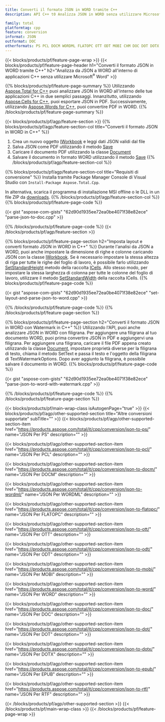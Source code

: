 ```yaml
---
title: Converti il formato JSON in WORD tramite C++
description: API C++ t0 Analizza JSON in WORD senza utilizzare Microsoft Word

family: total
platformtag: cpp
feature: conversion
informat: JSON
outformat: DOC
otherformats: PS PCL DOCM WORDML FLATOPC OTT ODT MOBI CHM DOC DOT DOTX EPUB RTF
---
```

{{< blocks/products/pf/feature-page-wrap >}}
{{< blocks/products/pf/feature-page-header h1="Converti il formato JSON in WORD tramite C++" h2="Analizza da JSON a WORD all'interno di applicazioni C++ senza utilizzare Microsoft<sup>&reg;</sup> Word" >}}

{{% blocks/products/pf/feature-page-summary %}}
Utilizzando [Aspose.Total for C++](https://products.aspose.com/total/cpp/) puoi analizzare JSON in WORD all'interno delle tue applicazioni C++ in due semplici passaggi. Innanzitutto, utilizzando [Aspose.Cells for C++](https://products.aspose.com/cells/cpp/), puoi esportare JSON in PDF. Successivamente, utilizzando [Aspose.Words for C++](https://products.aspose.com/words/cppp/), puoi convertire PDF in WORD. 
{{% /blocks/products/pf/feature-page-summary  %}}

{{< blocks/products/pf/agp/feature-section >}}
{{% blocks/products/pf/agp/feature-section-col title="Converti il formato JSON in WORD in C++" %}}
1. Crea un nuovo oggetto [IWorkbook](https://reference.aspose.com/cells/cpp/class/aspose.cells.i_workbook) e leggi dati JSON validi dal file
2. Salva JSON come PDF utilizzando il metodo [Save](https://reference.aspose.com/cells/cpp/class/aspose.cells.i_workbook#a9460f52a2dec8f4bf623a4905167d997)
3. Caricare il documento PDF utilizzando la classe [Document](https://reference.aspose.com/words/cpp/class/aspose.words.document)
4. Salvare il documento in formato WORD utilizzando il metodo [Save](https://reference.aspose.com/words/cpp/class/aspose.words.document#save_string_saveformat)
{{% /blocks/products/pf/agp/feature-section-col %}}

{{% blocks/products/pf/agp/feature-section-col title="Requisiti di conversione" %}}
Installa tramite Package Manager Console di Visual Studio con ```Install-Package Aspose.Total.Cpp```.

In alternativa, scarica il programma di installazione MSI offline o le DLL in un file ZIP da [downloads](https://releases.aspose.com/total/cpp).
{{% /blocks/products/pf/agp/feature-section-col %}}
{{% blocks/products/pf/feature-page-code %}}

{{< gist "aspose-com-gists" "62d90d1935ee72ea0be4071f38e82ece" "parse-json-to-doc.cpp" >}}



{{% /blocks/products/pf/feature-page-code %}}
{{< /blocks/products/pf/agp/feature-section >}}

{{% blocks/products/pf/feature-page-section  h2="Imposta layout e converti formato JSON in WORD in C++" %}}
Durante l'analisi da JSON a WORD, puoi anche impostare la dimensione di righe e colonne caricando JSON con la classe [IWorkbook](https://reference.aspose.com/cells/cpp/class/aspose.cells.i_workbook). Se è necessario impostare la stessa altezza di riga per tutte le righe del foglio di lavoro, è possibile farlo utilizzando [SetStandardHeight](https://reference.aspose.com/cells/cpp/class/aspose.cells.i_cell#a0b79a3163e2b601aa1b6a6a1e3f1467f ) metodo della raccolta [ICells](https://reference.aspose.com/cells/cpp/class/aspose.cells.i_cell). Allo stesso modo, per impostare la stessa larghezza di colonna per tutte le colonne del foglio di lavoro, utilizzare il metodo [SetStandardWidth](https://reference.aspose.com/cells/cpp/class/aspose.cells.i_cell#a48f5dbccc3bf4bb9e6e882094b500bd7) della raccolta ICells.
{{% blocks/products/pf/feature-page-code %}}

{{< gist "aspose-com-gists" "62d90d1935ee72ea0be4071f38e82ece" "set-layout-and-parse-json-to-word.cpp" >}}

{{% /blocks/products/pf/feature-page-code  %}}
{{% /blocks/products/pf/feature-page-section %}}

{{% blocks/products/pf/feature-page-section  h2="Converti il formato JSON in WORD con Watermark in C++" %}}
Utilizzando l'API, puoi anche analizzare JSON in WORD con filigrana. Per aggiungere una filigrana al tuo documento WORD, puoi prima convertire JSON in PDF e aggiungervi una filigrana. Per aggiungere una filigrana, caricare il file PDF appena creato utilizzando la classe [Document](https://reference.aspose.com/words/cpp/class/aspose.words.document), impostare proprietà diverse per la filigrana di testo,
chiama il metodo SetText e passa il testo e l'oggetto della filigrana di TextWatermarkOptions. Dopo aver aggiunto la filigrana, è possibile salvare il documento in WORD.
{{% blocks/products/pf/feature-page-code %}}

{{< gist "aspose-com-gists" "62d90d1935ee72ea0be4071f38e82ece" "parse-json-to-word-with-watermark.cpp" >}}

{{% /blocks/products/pf/feature-page-code  %}}
{{% /blocks/products/pf/feature-page-section %}}

{{< blocks/products/pf/main-wrap-class isAutogenPage="true" >}}
{{< blocks/products/pf/agp/other-supported-section title="Altre conversioni supportate" subTitle="" >}}
{{< blocks/products/pf/agp/other-supported-section-item href="https://products.aspose.com/total/it/cpp/conversion/json-to-ps/" name="JSON Per PS" description="" >}}

{{< blocks/products/pf/agp/other-supported-section-item href="https://products.aspose.com/total/it/cpp/conversion/json-to-pcl/" name="JSON Per PCL" description="" >}}

{{< blocks/products/pf/agp/other-supported-section-item href="https://products.aspose.com/total/it/cpp/conversion/json-to-docm/" name="JSON Per DOCM" description="" >}}

{{< blocks/products/pf/agp/other-supported-section-item href="https://products.aspose.com/total/it/cpp/conversion/json-to-wordml/" name="JSON Per WORDML" description="" >}}

{{< blocks/products/pf/agp/other-supported-section-item href="https://products.aspose.com/total/it/cpp/conversion/json-to-flatopc/" name="JSON Per FLATOPC" description="" >}}

{{< blocks/products/pf/agp/other-supported-section-item href="https://products.aspose.com/total/it/cpp/conversion/json-to-ott/" name="JSON Per OTT" description="" >}}

{{< blocks/products/pf/agp/other-supported-section-item href="https://products.aspose.com/total/it/cpp/conversion/json-to-odt/" name="JSON Per ODT" description="" >}}

{{< blocks/products/pf/agp/other-supported-section-item href="https://products.aspose.com/total/it/cpp/conversion/json-to-mobi/" name="JSON Per MOBI" description="" >}}

{{< blocks/products/pf/agp/other-supported-section-item href="https://products.aspose.com/total/it/cpp/conversion/json-to-word/" name="JSON Per WORD" description="" >}}

{{< blocks/products/pf/agp/other-supported-section-item href="https://products.aspose.com/total/it/cpp/conversion/json-to-doc/" name="JSON Per DOC" description="" >}}

{{< blocks/products/pf/agp/other-supported-section-item href="https://products.aspose.com/total/it/cpp/conversion/json-to-dot/" name="JSON Per DOT" description="" >}}

{{< blocks/products/pf/agp/other-supported-section-item href="https://products.aspose.com/total/it/cpp/conversion/json-to-dotx/" name="JSON Per DOTX" description="" >}}

{{< blocks/products/pf/agp/other-supported-section-item href="https://products.aspose.com/total/it/cpp/conversion/json-to-epub/" name="JSON Per EPUB" description="" >}}

{{< blocks/products/pf/agp/other-supported-section-item href="https://products.aspose.com/total/it/cpp/conversion/json-to-rtf/" name="JSON Per RTF" description="" >}}


{{< /blocks/products/pf/agp/other-supported-section >}}
{{< /blocks/products/pf/main-wrap-class >}}
{{< /blocks/products/pf/feature-page-wrap >}}